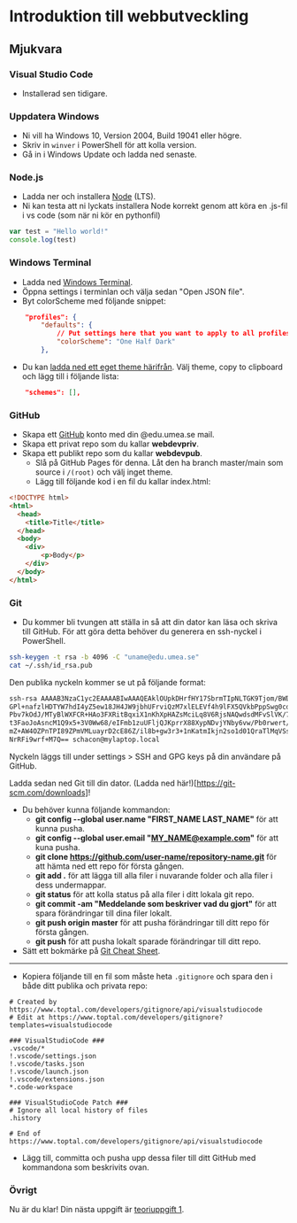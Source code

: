 # Introduktion till webbutveckling

## Mjukvara
### Visual Studio Code
* Installerad sen tidigare.

### Uppdatera Windows
- Ni vill ha Windows 10, Version 2004, Build 19041 eller högre.
- Skriv in `winver` i PowerShell för att kolla version.
- Gå in i Windows Update och ladda ned senaste.

### Node.js
- Ladda ner och installera [Node](https://nodejs.org/en/) (LTS).
- Ni kan testa att ni lyckats installera Node korrekt genom att köra en .js-fil i vs code (som när ni kör en pythonfil)
```javascript
var test = "Hello world!"
console.log(test)
```

### Windows Terminal
- Ladda ned [Windows Terminal](https://www.microsoft.com/sv-se/p/windows-terminal/9n0dx20hk701).
- Öppna settings i terminlan och välja sedan "Open JSON file".
- Byt colorScheme med följande snippet:
```json
    "profiles": {
        "defaults": {
            // Put settings here that you want to apply to all profiles.
            "colorScheme": "One Half Dark"
        },
```
- Du kan [ladda ned ett eget theme härifrån](https://atomcorp.github.io/themes/). Välj theme, copy to clipboard och lägg till i följande lista:
```json
    "schemes": [],
```

### GitHub
* Skapa ett [GitHub](https://github.com/) konto med din @edu.umea.se mail.
* Skapa ett privat repo som du kallar **webdevpriv**.
* Skapa ett publikt repo som du kallar **webdevpub**.
  * Slå på GitHub Pages för denna. Låt den ha branch master/main som source i `/(root)` och välj inget theme.
  * Lägg till följande kod i en fil du kallar index.html:

```html
<!DOCTYPE html>
<html>
  <head>
    <title>Title</title>
  </head>
  <body>
    <div>
        <p>Body</p>
    </div>
  </body>
</html>
```

### Git
* Du kommer bli tvungen att ställa in så att din dator kan läsa och skriva till GitHub. För att göra detta behöver du generera en ssh-nyckel i PowerShell.

```bash
ssh-keygen -t rsa -b 4096 -C "uname@edu.umea.se"
cat ~/.ssh/id_rsa.pub
```

Den publika nyckeln kommer se ut på följande format:

```bash
ssh-rsa AAAAB3NzaC1yc2EAAAABIwAAAQEAklOUpkDHrfHY17SbrmTIpNLTGK9Tjom/BWDSU
GPl+nafzlHDTYW7hdI4yZ5ew18JH4JW9jbhUFrviQzM7xlELEVf4h9lFX5QVkbPppSwg0cda3
Pbv7kOdJ/MTyBlWXFCR+HAo3FXRitBqxiX1nKhXpHAZsMciLq8V6RjsNAQwdsdMFvSlVK/7XA
t3FaoJoAsncM1Q9x5+3V0Ww68/eIFmb1zuUFljQJKprrX88XypNDvjYNby6vw/Pb0rwert/En
mZ+AW4OZPnTPI89ZPmVMLuayrD2cE86Z/il8b+gw3r3+1nKatmIkjn2so1d01QraTlMqVSsbx
NrRFi9wrf+M7Q== schacon@mylaptop.local
```

Nyckeln läggs till under settings > SSH and GPG keys på din användare på GitHub.

Ladda sedan ned Git till din dator. (Ladda ned här!)[https://git-scm.com/downloads]!

* Du behöver kunna följande kommandon:
  * **git config --global user.name "FIRST_NAME LAST_NAME"** för att kunna pusha.
  * **git config --global user.email "MY_NAME@example.com"** för att kuna pusha.
  * **git clone https://github.com/user-name/repository-name.git** för att hämta ned ett repo för första gången.
  * **git add .** för att lägga till alla filer i nuvarande folder och alla filer i dess undermappar.
  * **git status** för att kolla status på alla filer i ditt lokala git repo.
  * **git commit -am "Meddelande som beskriver vad du gjort"** för att spara förändringar till dina filer lokalt.
  * **git push origin master** för att pusha förändringar till ditt repo för första gången.
  * **git push** för att pusha lokalt sparade förändringar till ditt repo.
* Sätt ett bokmärke på [Git Cheat Sheet](https://github.github.com/training-kit/downloads/github-git-cheat-sheet.pdf).

---

* Kopiera följande till en fil som måste heta `.gitignore` och spara den i både ditt publika och privata repo:

```
# Created by https://www.toptal.com/developers/gitignore/api/visualstudiocode
# Edit at https://www.toptal.com/developers/gitignore?templates=visualstudiocode

### VisualStudioCode ###
.vscode/*
!.vscode/settings.json
!.vscode/tasks.json
!.vscode/launch.json
!.vscode/extensions.json
*.code-workspace

### VisualStudioCode Patch ###
# Ignore all local history of files
.history

# End of https://www.toptal.com/developers/gitignore/api/visualstudiocode
```
* Lägg till, committa och pusha upp dessa filer till ditt GitHub med kommandona som beskrivits ovan.

### Övrigt

Nu är du klar! Din nästa uppgift är [teoriuppgift 1](/theory_assignment_1.md).  
